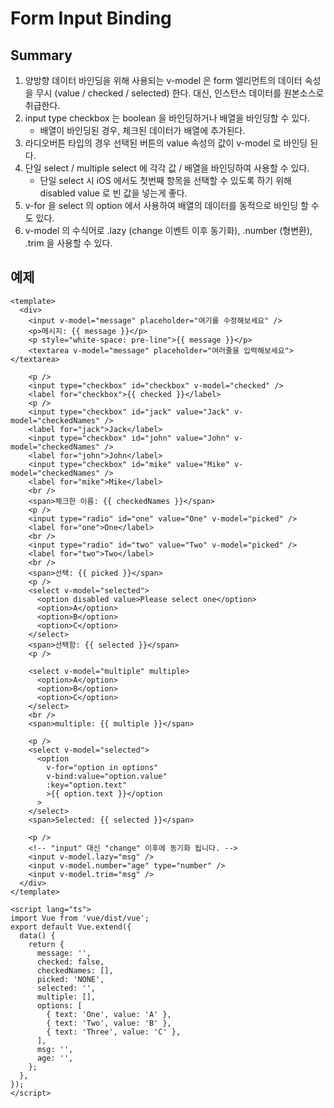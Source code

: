 # Form Input Binding

## Summary

1. 양방향 데이터 바인딩을 위해 사용되는 v-model 은 form 엘리먼트의 데이터 속성을 무시 (value / checked / selected) 한다. 대신, 인스턴스 데이터를 원본소스로 취급한다.
2. input type checkbox 는 boolean 을 바인딩하거나 배열을 바인딩할 수 있다.
   - 배열이 바인딩된 경우, 체크된 데이터가 배열에 추가된다.
3. 라디오버튼 타입의 경우 선택된 버튼의 value 속성의 값이 v-model 로 바인딩 된다.
4. 단일 select / multiple select 에 각각 값 / 배열을 바인딩하여 사용할 수 있다.
   - 단일 select 시 iOS 에서도 첫번째 항목을 선택할 수 있도록 하기 위해 disabled value 로 빈 값을 넣는게 좋다.
5. v-for 을 select 의 option 에서 사용하여 배열의 데이터를 동적으로 바인딩 할 수도 있다.
6. v-model 의 수식어로 .lazy (change 이벤트 이후 동기화), .number (형변환), .trim 을 사용할 수 있다.

## 예제

```vue
<template>
  <div>
    <input v-model="message" placeholder="여기를 수정해보세요" />
    <p>메시지: {{ message }}</p>
    <p style="white-space: pre-line">{{ message }}</p>
    <textarea v-model="message" placeholder="여러줄을 입력해보세요"></textarea>

    <p />
    <input type="checkbox" id="checkbox" v-model="checked" />
    <label for="checkbox">{{ checked }}</label>
    <p />
    <input type="checkbox" id="jack" value="Jack" v-model="checkedNames" />
    <label for="jack">Jack</label>
    <input type="checkbox" id="john" value="John" v-model="checkedNames" />
    <label for="john">John</label>
    <input type="checkbox" id="mike" value="Mike" v-model="checkedNames" />
    <label for="mike">Mike</label>
    <br />
    <span>체크한 이름: {{ checkedNames }}</span>
    <p />
    <input type="radio" id="one" value="One" v-model="picked" />
    <label for="one">One</label>
    <br />
    <input type="radio" id="two" value="Two" v-model="picked" />
    <label for="two">Two</label>
    <br />
    <span>선택: {{ picked }}</span>
    <p />
    <select v-model="selected">
      <option disabled value>Please select one</option>
      <option>A</option>
      <option>B</option>
      <option>C</option>
    </select>
    <span>선택함: {{ selected }}</span>
    <p />

    <select v-model="multiple" multiple>
      <option>A</option>
      <option>B</option>
      <option>C</option>
    </select>
    <br />
    <span>multiple: {{ multiple }}</span>

    <p />
    <select v-model="selected">
      <option
        v-for="option in options"
        v-bind:value="option.value"
        :key="option.text"
        >{{ option.text }}</option
      >
    </select>
    <span>Selected: {{ selected }}</span>

    <p />
    <!-- "input" 대신 "change" 이후에 동기화 됩니다. -->
    <input v-model.lazy="msg" />
    <input v-model.number="age" type="number" />
    <input v-model.trim="msg" />
  </div>
</template>

<script lang="ts">
import Vue from 'vue/dist/vue';
export default Vue.extend({
  data() {
    return {
      message: '',
      checked: false,
      checkedNames: [],
      picked: 'NONE',
      selected: '',
      multiple: [],
      options: [
        { text: 'One', value: 'A' },
        { text: 'Two', value: 'B' },
        { text: 'Three', value: 'C' },
      ],
      msg: '',
      age: '',
    };
  },
});
</script>
```
